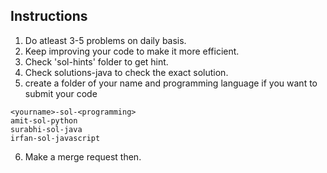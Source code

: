 ## Instructions
1. Do atleast 3-5 problems on daily basis.
2. Keep improving your code to make it more efficient.
3. Check 'sol-hints' folder to get hint.
4. Check solutions-java to check the exact solution.
5. create a folder of your name and programming language if you want to submit your code
```
<yourname>-sol-<programming>
amit-sol-python
surabhi-sol-java
irfan-sol-javascript
```
6. Make a merge request then.